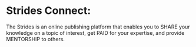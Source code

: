 # Strides Connect: 

The Strides is an online publishing platform that enables you to SHARE your knowledge on a topic of interest, get PAID for your expertise, and provide MENTORSHIP to others.